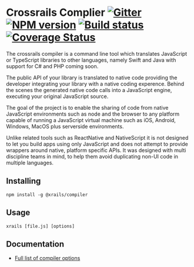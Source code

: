 # Crossrails Complier [![Gitter][gitter-image]][gitter-url] [![NPM version][npm-image]][npm-url] [![Build status][travis-image]][travis-url] [![Coverage Status][coverage-image]][coverage-url]

The crossrails compiler is a command line tool which translates JavaScript or TypeScript libraries to other languages, namely Swift and Java with support for C# and PHP coming soon. 

The public API of your library is translated to native code providing the developer integrating your library with a native coding experence. Behind the scenes the generated native code calls into a JavaScript engine, executing your original JavaScript source.

The goal of the project is to enable the sharing of code from native JavaScript environments such as node and the browser to any platform capable of running a JavaScript virtual machine such as iOS, Android, Windows, MacOS plus serverside environments. 

Unlike related tools such as ReactNative and NativeScript it is not designed to let you build apps using only JavaScript and does not attempt to provide wrappers around native, platform specific APIs. It was designed with multi discipline teams in mind, to help them avoid duplicating non-UI code in multiple languages.

## Installing

```shell
npm install -g @xrails/compiler
```

## Usage

```shell
xrails [file.js] [options]  
```

## Documentation

*  [Full  list of compiler options](https://github.com/crossrails/compiler/wiki/Compiler%20Options.md)

[npm-image]: https://img.shields.io/npm/v/@cycle/core.svg
[npm-url]: https://npmjs.org/package/typings
[travis-image]: https://travis-ci.org/crossrails/compiler.svg?branch=master
[travis-url]: https://travis-ci.org/crossrails/compiler
[gitter-image]: https://badges.gitter.im/crossrails/compiler.svg
[gitter-url]: https://gitter.im/crossrails/compiler?utm_source=badge&utm_medium=badge&utm_campaign=pr-badge&utm_content=badge
[coverage-image]:https://coveralls.io/repos/github/crossrails/compiler/badge.svg?branch=master
[coverage-url]:https://coveralls.io/github/crossrails/compiler?branch=master
